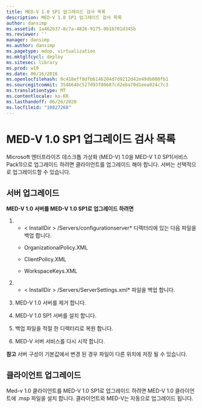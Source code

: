```yaml
---
title: MED-V 1.0 SP1 업그레이드 검사 목록
description: MED-V 1.0 SP1 업그레이드 검사 목록
author: dansimp
ms.assetid: 1a462b37-8c7a-4826-9175-0b1b701d345b
ms.reviewer: ''
manager: dansimp
ms.author: dansimp
ms.pagetype: mdop, virtualization
ms.mktglfcycl: deploy
ms.sitesec: library
ms.prod: w10
ms.date: 06/16/2016
ms.openlocfilehash: 9c418eff8dfb6146204d7d9212d42e49db000fb1
ms.sourcegitcommit: 354664bc527d93f80687cd2eba70d1eea024c7c3
ms.translationtype: MT
ms.contentlocale: ko-KR
ms.lasthandoff: 06/26/2020
ms.locfileid: "10827268"
---
```

# MED-V 1.0 SP1 업그레이드 검사 목록


Microsoft 엔터프라이즈 데스크톱 가상화 (MED-V) 1.0을 MED-V 1.0 SP1(서비스 Pack1)으로 업그레이드 하려면 클라이언트를 업그레이드 해야 합니다. 서버는 선택적으로 업그레이드할 수 있습니다.

## 서버 업그레이드


**MED-V 1.0 서버를 MED-V 1.0 SP1로 업그레이드 하려면**

1.  * &lt; InstallDir &gt; /Servers/configurationserver* 디렉터리에 있는 다음 파일을 백업 합니다.

    -   OrganizationalPolicy.XML

    -   ClientPolicy.XML

    -   WorkspaceKeys.XML

2.  * &lt; InstallDir &gt; /Servers/ServerSettings.xml* 파일을 백업 합니다.

3.  MED-V 1.0 서버를 제거 합니다.

4.  MED-V 1.0 SP1 서버를 설치 합니다.

5.  백업 파일을 적절 한 디렉터리로 복원 합니다.

6.  MED-V 서버 서비스를 다시 시작 합니다.

**참고**  서버 구성이 기본값에서 변경 된 경우 파일이 다른 위치에 저장 될 수 있습니다.

 

## 클라이언트 업그레이드


Med-v 1.0 클라이언트를 MED-V 1.0 SP1로 업그레이드 하려면 MED-V 1.0 클라이언트에 .msp 파일을 설치 합니다. 클라이언트와 MED-V는 자동으로 업그레이드 됩니다.

 

 





